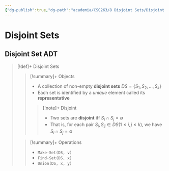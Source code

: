 ```yaml
---
{"dg-publish":true,"dg-path":"academia/CSC263/8 Disjoint Sets/Disjoint Sets.md","permalink":"/academia/csc-263/8-disjoint-sets/disjoint-sets/","tags":["cs","lecture","note","university"],"created":"2025-03-25T14:07:31.142-04:00","updated":"2025-03-25T15:12:06.664-04:00"}
---
```



# Disjoint Sets

## Disjoint Set ADT

> [!def]+ Disjoint Sets
>
> > [!summary]+ Objects
> > - A collection of non-empty **disjoint sets** $DS = \{ S_{1}, S_{2}, \dots, S_{k} \}$
> > - Each set is identified by a *unique* element called its **representative**
> >
> > > [!note]+ Disjoint
> > > - Two sets are **disjoint** iff $S_{i} \cap S_{j} = \emptyset$
> > > - That is, for each pair $S_{i}, S_{ij} \in DS (1 \leq i, j \leq k)$, we have $S_{i} \cap S_{j} = \emptyset$
>
> > [!summary]+ Operations
> > - `Make-Set(DS, v)`
> > - `Find-Set(DS, x)`
> > - `Union(DS, x, y)`
